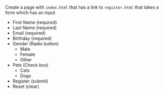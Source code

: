 Create a page with `index.html` that has a link to `register.html` that takes a form which has an input
- First Name (required)
- Last Name (required)
- Email (required)
- Birthday (required)
- Gender (Radio button)
    - Male
    - Female
    - Other
- Pets (Check box)
    - Cats
    -  Dogs
- Register (submit)
- Reset (clear)
